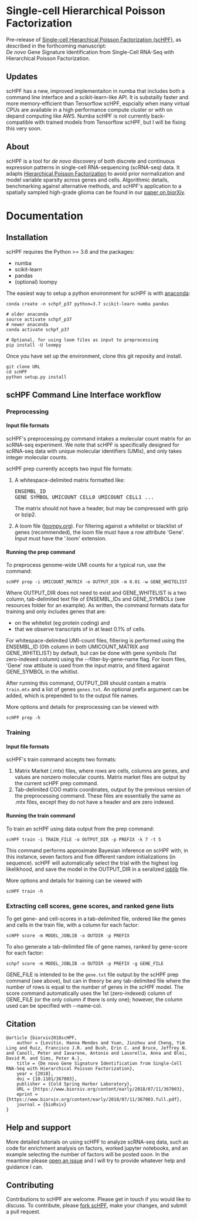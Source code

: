 # Single-cell Hierarchical Poisson Factorization

Pre-release of [Single-cell Hierarchical Poisson Factorization (scHPF)](https://www.biorxiv.org/content/early/2018/07/11/367003), as described in the forthcoming manuscript: <br/> *De novo* Gene Signature Identification from Single-Cell RNA-Seq with Hierarchical Poisson Factorization.

## Updates

scHPF has a new, improved implementaiton in numba that includes both a command line interface and a scikit-learn-like API.  It is substailly faster and more memory-efficient than Tensorflow scHPF, espcially when many virtual CPUs are available in a high performance compute cluster or with on depand computing like AWS.  Numba scHPF is not currently back-compatible with trained models from Tensorflow scHPF, but I will be fixing this very soon.

## About
scHPF is a tool for _de novo_ discovery of both discrete and continuous expression patterns in single-cell RNA\-sequencing (scRNA-seq) data. It adapts [Hierarchical Poisson Factorization](http://www.cs.columbia.edu/~blei/papers/GopalanHofmanBlei2015.pdf) to avoid prior normalization and model variable sparsity across genes and cells. Algorithmic details, benchmarking against alternative methods, and scHPF's application to a spatially sampled high-grade glioma can be found in our [paper on biorXiv](https://www.biorxiv.org/content/early/2018/07/11/367003).

# Documentation
## Installation
scHPF requires the Python >= 3.6 and the packages:
- numba
- scikit-learn
- pandas
- (optional) loompy

The easiest way to setup a python environment for scHPF is with [anaconda](https://www.anaconda.com/download/#macos):
```
conda create -n schpf_p37 python=3.7 scikit-learn numba pandas

# older anaconda
source activate schpf_p37
# newer anaconda
conda activate schpf_p37

# Optional, for using loom files as input to preprocessing
pip install -U loompy
```

Once you have set up the environment, clone this git reposity and install.
```
git clone URL
cd scHPF
python setup.py install
```

## scHPF Command Line Interface workflow
### Preprocessing
#### Input file formats
scHPF's preprocessing.py command intakes a molecular count matrix for an scRNA-seq experiment.  We note that scHPF is specifically designed for scRNA-seq data with unique molecular identifiers (UMIs), and only takes integer molecular counts. 

scHPF prep currently accepts two input file formats:
1. A whitespace-delimited matrix formatted like: <pre>ENSEMBL_ID  GENE_SYMBOL  UMICOUNT_CELL0  UMICOUNT_CELL1 ... </pre> The matrix should not have a header, but may be compressed with gzip or bzip2. 

2. A loom file ([loompy.org](http://loompy.org/)). For filtering against a whitelist or blacklist of genes (recommended), the loom file must have a row attribute 'Gene'. Input must have the '.loom' extension.

#### Running the prep command
To preprocess genome-wide UMI counts for a typical run, use the command:
```
scHPF prep -i UMICOUNT_MATRIX -o OUTPUT_DIR -m 0.01 -w GENE_WHITELIST
```
Where OUTPUT\_DIR does not need to exist and GENE\_WHITELIST is a two column, tab-delimited text file of ENSEMBL\_IDs and GENE_SYMBOLs (see resources folder for an example).  As written, the command formats data for training and only includes genes that are:
- on the whitelist (eg protein coding) and 
- that we observe transcripts of in at least 0.1% of cells. 

For whitespace-delimited UMI-count files, filtering is performed using the ENSEMBL_ID (0th column in both UMICOUNT_MATRIX and GENE_WHITELIST) by default, but can be done with gene symbols (1st zero-indexed column) using the --filter-by-gene-name flag.  For loom files, 'Gene' row attibute is used from the input matrix, and filterd against GENE_SYMBOL in the whitlist. 

After running this command, OUTPUT_DIR should contain a matrix `train.mtx` and a list of genes `genes.txt`. An optional prefix argument can be added, which is prepended to to the output file names.

More options and details for preprocessing can be viewed with 
```
scHPF prep -h
```

### Training
#### Input file formats
scHPF's train command accepts two formats:
1. Matrix Market (.mtx) files, where rows are cells, columns are genes, and values are nonzero molecular counts.  Matrix market files are output by the current scHPF prep command.
2. Tab-delimited COO matrix coordinates, output by the previous version of the preprocessing command.  These files are essentially the same as .mtx files, except they do not have a header and are zero indexed. 

#### Running the train command
To train an scHPF using data output from the prep command:
```
scHPF train -i TRAIN_FILE -o OUTPUT_DIR -p PREFIX -k 7 -t 5
```
This command performs approximate Bayesian inference on scHPF with, in this instance, seven factors and five different random initializations (in sequence). scHPF will automatically select the trial with the highest log likelikhood, and save the model in the OUTPUT_DIR in a seralized [joblib](https://scikit-learn.org/stable/modules/model_persistence.html) file. 

More options and details for training can be viewed with 
```
scHPF train -h
```

### Extracting cell scores, gene scores, and ranked gene lists
To get gene- and cell-scores in a tab-delimited file, ordered like the genes and cells in the train file, with a column for each factor:
```
scHPF score -m MODEL_JOBLIB -o OUTDIR -p PREFIX
```

To also generate a tab-delimited file of gene names, ranked by gene-score for each factor:
```
schpf score -m MODEL_JOBLIB -o OUTDIR -p PREFIX -g GENE_FILE
```
GENE_FILE is intended to be the `gene.txt` file output by the scHPF prep command (see above), but can in theory be any tab-delimited file where the number of rows is equal to the number of genes in the scHPF model. The score command automatically uses the 1st (zero-indexed) column of GENE_FILE (or the only column if there is only one); however, the column used can be specified with --name-col.

##  Citation

```
@article {biorxiv2018scHPF,
    author = {Levitin, Hanna Mendes and Yuan, Jinzhou and Cheng, Yim Ling and Ruiz, Francisco J.R. and Bush, Erin C. and Bruce, Jeffrey N. and Canoll, Peter and Iavarone, Antonio and Lasorella, Anna and Blei, David M. and Sims, Peter A.},
    title = {De novo Gene Signature Identification from Single-Cell RNA-Seq with Hierarchical Poisson Factorization},
    year = {2018},
    doi = {10.1101/367003},
    publisher = {Cold Spring Harbor Laboratory},
    URL = {https://www.biorxiv.org/content/early/2018/07/11/367003},
    eprint = {https://www.biorxiv.org/content/early/2018/07/11/367003.full.pdf},
    journal = {bioRxiv}
}
```

## Help and support
More detailed tutorials on using scHPF to analyze scRNA-seq data, such as code for enrichment analysis on factors, worked jupyter notebooks, and an example selecting the number of factors will be posted soon. In the meantime please [open an issue](https://github.com/simslab/scHPF/issues/new) and I will try to provide whatever help and guidance I can.

## Contributing
Contributions to scHPF are welcome. Please get in touch if you would like to discuss. To contribute, please [fork scHPF](https://github.com/simslab/scHPF/issues#fork-destination-box), make your changes, and submit a pull request.
